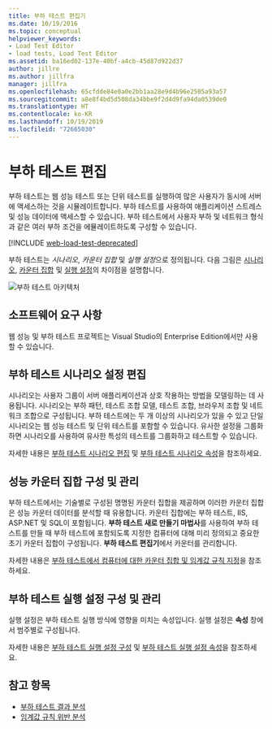 ```yaml
---
title: 부하 테스트 편집기
ms.date: 10/19/2016
ms.topic: conceptual
helpviewer_keywords:
- Load Test Editor
- load tests, Load Test Editor
ms.assetid: ba16ed02-137e-40bf-a4cb-45d87d922d37
author: jillre
ms.author: jillfra
manager: jillfra
ms.openlocfilehash: 65cfdde84e0a0e2bb1aa28e9d4b96e2505a93a57
ms.sourcegitcommit: a8e8f4bd5d508da34bbe9f2d4d9fa94da0539de0
ms.translationtype: HT
ms.contentlocale: ko-KR
ms.lasthandoff: 10/19/2019
ms.locfileid: "72665030"
---
```

# <a name="edit-load-tests"></a>부하 테스트 편집

부하 테스트는 웹 성능 테스트 또는 단위 테스트를 실행하여 많은 사용자가 동시에 서버에 액세스하는 것을 시뮬레이트합니다. 부하 테스트를 사용하여 애플리케이션 스트레스 및 성능 데이터에 액세스할 수 있습니다. 부하 테스트에서 사용자 부하 및 네트워크 형식과 같은 여러 부하 조건을 에뮬레이트하도록 구성할 수 있습니다.

[!INCLUDE [web-load-test-deprecated](includes/web-load-test-deprecated.md)]

부하 테스트는 *시나리오*, *카운터 집합* 및 *실행 설정*으로 정의됩니다. 다음 그림은 [시나리오](../test/edit-load-test-scenarios.md), [카운터 집합](../test/specify-counter-sets-and-threshold-rules-for-load-testing.md) 및 [실행 설정](../test/load-test-run-settings-properties.md)의 차이점을 설명합니다.

![부하 테스트 아키텍처](../test/media/load_test_editor.png)

## <a name="software-requirements"></a>소프트웨어 요구 사항

웹 성능 및 부하 테스트 프로젝트는 Visual Studio의 Enterprise Edition에서만 사용할 수 있습니다.

## <a name="edit-load-test-scenario-settings"></a>부하 테스트 시나리오 설정 편집

시나리오는 사용자 그룹이 서버 애플리케이션과 상호 작용하는 방법을 모델링하는 데 사용됩니다. 시나리오는 부하 패턴, 테스트 조합 모델, 테스트 조합, 브라우저 조합 및 네트워크 조합으로 구성됩니다. 부하 테스트에는 두 개 이상의 시나리오가 있을 수 있고 단일 시나리오는 웹 성능 테스트 및 단위 테스트를 포함할 수 있습니다. 유사한 설정을 그룹화하면 시나리오를 사용하여 유사한 특성의 테스트를 그룹화하고 테스트할 수 있습니다.

자세한 내용은 [부하 테스트 시나리오 편집](../test/edit-load-test-scenarios.md) 및 [부하 테스트 시나리오 속성](../test/load-test-scenario-properties.md)을 참조하세요.

## <a name="configure-and-manage-performance-counter-sets"></a>성능 카운터 집합 구성 및 관리

부하 테스트에서는 기술별로 구성된 명명된 카운터 집합을 제공하며 이러한 카운터 집합은 성능 카운터 데이터를 분석할 때 유용합니다. 카운터 집합에는 부하 테스트, IIS, ASP.NET 및 SQL이 포함됩니다. **부하 테스트 새로 만들기 마법사**를 사용하여 부하 테스트를 만들 때 부하 테스트에 포함되도록 지정한 컴퓨터에 대해 미리 정의되고 중요한 초기 카운터 집합이 구성됩니다. **부하 테스트 편집기**에서 카운터를 관리합니다.

자세한 내용은 [부하 테스트에서 컴퓨터에 대한 카운터 집합 및 임계값 규칙 지정](../test/specify-counter-sets-and-threshold-rules-for-load-testing.md)을 참조하세요.

## <a name="configure-and-manage-load-test-run-settings"></a>부하 테스트 실행 설정 구성 및 관리

실행 설정은 부하 테스트 실행 방식에 영향을 미치는 속성입니다. 실행 설정은 **속성** 창에서 범주별로 구성됩니다.

자세한 내용은 [부하 테스트 실행 설정 구성](../test/configure-load-test-run-settings.md) 및 [부하 테스트 실행 설정 속성](../test/load-test-run-settings-properties.md)을 참조하세요.

## <a name="see-also"></a>참고 항목

- [부하 테스트 결과 분석](../test/analyze-load-test-results-using-the-load-test-analyzer.md)
- [임계값 규칙 위반 분석](../test/analyze-threshold-rule-violations-in-load-tests.md)